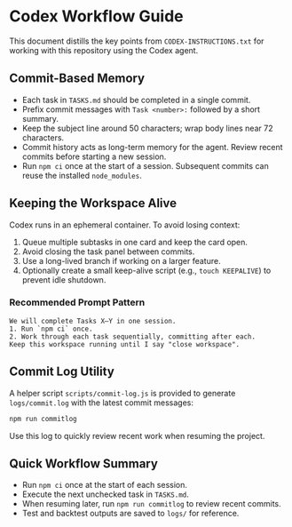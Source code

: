 # Codex Workflow Guide

This document distills the key points from `CODEX-INSTRUCTIONS.txt` for working with this repository using the Codex agent.

## Commit-Based Memory

- Each task in `TASKS.md` should be completed in a single commit.
- Prefix commit messages with `Task <number>:` followed by a short summary.
- Keep the subject line around 50 characters; wrap body lines near 72 characters.
- Commit history acts as long-term memory for the agent. Review recent commits before starting a new session.
- Run `npm ci` once at the start of a session. Subsequent commits can reuse the installed `node_modules`.

## Keeping the Workspace Alive

Codex runs in an ephemeral container. To avoid losing context:

1. Queue multiple subtasks in one card and keep the card open.
2. Avoid closing the task panel between commits.
3. Use a long-lived branch if working on a larger feature.
4. Optionally create a small keep-alive script (e.g., `touch KEEPALIVE`) to prevent idle shutdown.

### Recommended Prompt Pattern

```
We will complete Tasks X–Y in one session.
1. Run `npm ci` once.
2. Work through each task sequentially, committing after each.
Keep this workspace running until I say "close workspace".
```

## Commit Log Utility

A helper script `scripts/commit-log.js` is provided to generate `logs/commit.log` with the latest commit messages:

```bash
npm run commitlog
```

Use this log to quickly review recent work when resuming the project.

## Quick Workflow Summary

- Run `npm ci` once at the start of each session.
- Execute the next unchecked task in `TASKS.md`.
- When resuming later, run `npm run commitlog` to review recent commits.
- Test and backtest outputs are saved to `logs/` for reference.

